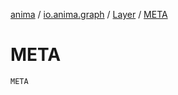 [anima](../../index.md) / [io.anima.graph](../index.md) / [Layer](index.md) / [META](./-m-e-t-a.md)

# META

`META`
